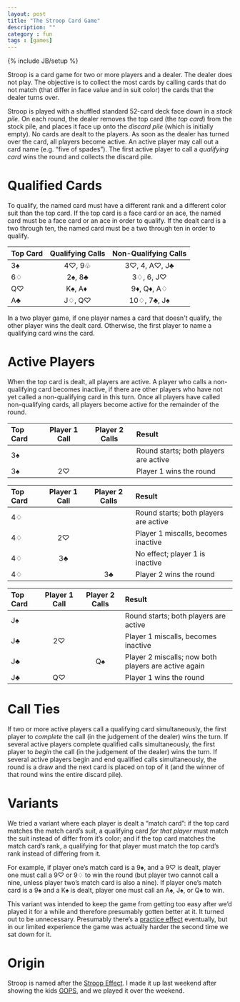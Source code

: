 ```yaml
---
layout: post
title: "The Stroop Card Game"
description: ""
category : fun
tags : [games]
---
```

{% include JB/setup %}

Stroop is a card game for two or more players and a dealer. The dealer does not play. The objective is to collect the most cards by calling cards that do not match (that differ in face value and in suit color) the cards that the dealer turns over.

Stroop is played with a shuffled standard 52-card deck face down in a *stock pile*. On each round, the dealer removes the top card (the *top card*) from the stock pile, and places it face up onto the *discard pile* (which is initially empty). No cards are dealt to the players. As soon as the dealer has turned over the card, all players become active. An active player may call out a card name (e.g. “five of spades”). The first active player to call a *qualifying card* wins the round and collects the discard pile.

# Qualified Cards
To qualify, the named card must have a different rank and a different color suit than the top card. If the top card is a face card or an ace, the named card must be a face card or an ace in order to qualify. If the dealt card is a two through ten, the named card must be a two through ten in order to qualify.

Top Card | Qualifying Calls | Non-Qualifying Calls |
:------- | :--------------: | :------------------: |
3♠       | 4♡, 9♧           | 3♡, 4, A♡, J♣        |
6♢       | 2♠, 8♣           | 3♢, 6, J♡            |
Q♡       | K♠, A♦           | 9♦, Q♦, A♢           |
A♣       | J♢, Q♡           | 10♢, 7♣, J♠          |

In a two player game, if one player names a card that doesn't qualify, the other player wins the dealt card. Otherwise, the first player to name a qualifying card wins the card.

# Active Players
When the top card is dealt, all players are active. A player who calls a non-qualifying card becomes inactive, if there are other players who have not yet called a non-qualifying card in this turn. Once all players have called non-qualifying cards, all players become active for the remainder of the round.

Top Card | Player 1 Call | Player 2 Calls | Result |
:------- | :-----------: | :------------: | :----- |
3♠       |               |                | Round starts; both players are active |
3♠       | 2♡            |                | Player 1 wins the round |


Top Card | Player 1 Call | Player 2 Calls | Result |
:------- | :-----------: | :------------: | :----- |
4♢       |               |                | Round starts; both players are active |
4♢       | 2♡            |                | Player 1 miscalls, becomes inactive |
4♢       | 3♣            |                | No effect; player 1 is inactive |
4♢       |               | 3♣             | Player 2 wins the round |


Top Card | Player 1 Call | Player 2 Calls | Result |
:------- | :-----------: | :------------: | :----- |
J♠       |               |                | Round starts; both players are active |
J♣       | 2♡            |                | Player 1 miscalls, becomes inactive |
J♣       |               | Q♠             | Player 2 miscalls; now both players are active again |
J♣       | Q♡            |                | Player 1 wins the round |


# Call Ties
 If two or more active players call a qualifying card simultaneously, the first player to *complete* the call (in the judgement of the dealer) wins the turn. If several active players complete qualified calls simultaneously, the first player to *begin* the call (in the judgement of the dealer) wins the turn. If several active players begin and end qualified calls simultaneously, the round is a draw and the next card is placed on top of it (and the winner of that round wins the entire discard pile).

# Variants
We tried a variant where each player is dealt a “match card”: if the top card matches the match card’s suit, a qualifying card *for that player* must match the suit instead of differ from it’s color; and if the top card matches the match card’s rank, a qualifying for that player must match the top card’s rank instead of differing from it.

For example, if player one’s match card is a 9♠, and a 9♡ is dealt, player one must call a 9♡ or 9♢ to win the round (but player two cannot call a nine, unless player two’s match card is also a nine). If player one’s match card is a 9♠ and a K♠ is dealt, player one must call an A♠, J♠, or Q♠ to win.

This variant was intended to keep the game from getting too easy after we’d played it for a while and therefore presumably gotten better at it. It turned out to be unnecessary. Presumably there’s a [practice effect](http://en.wikipedia.org/wiki/Power_Law_of_Practice) eventually, but in our limited experience the game was actually harder the second time we sat down for it.

# Origin
Stroop is named after the [Stroop Effect](http://en.wikipedia.org/wiki/Stroop_effect). I made it up last weekend after showing the kids [GOPS](http://en.wikipedia.org/wiki/GOPS), and we played it over the weekend.
